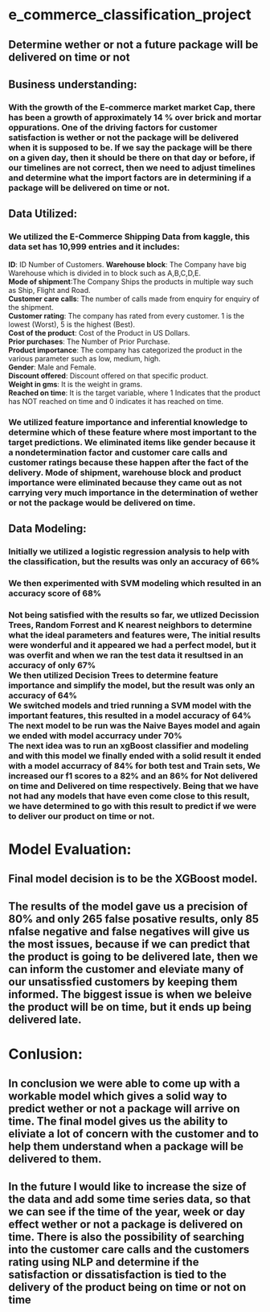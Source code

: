 # e_commerce_classification_project
## Determine wether or not a future package will be delivered on time or not
## Business understanding:
  ### With the growth of the E-commerce market market Cap, there has been a growth of approximately 14 % over brick and mortar oppurations.  One of the driving factors for customer satisfaction is wether or not the package will be delivered when it is supposed to be.  If we say the package will be there on a given day, then it should be there on that day or before, if our timelines are not correct, then we need to adjust timelines and determine what the import factors are in determining if a package will be delivered on time or not.
## Data Utilized:
  ### We utilized the E-Commerce Shipping Data from kaggle, this data set has 10,999 entries and it includes:
  __ID__: ID Number of Customers.
__Warehouse block__: The Company have big Warehouse which is divided in to block such as A,B,C,D,E.<br>
__Mode of shipment__:The Company Ships the products in multiple way such as Ship, Flight and Road.<br>
__Customer care calls__: The number of calls made from enquiry for enquiry of the shipment.<br>
__Customer rating__: The company has rated from every customer. 1 is the lowest (Worst), 5 is the highest (Best).<br>
__Cost of the product__: Cost of the Product in US Dollars.<br>
__Prior purchases__: The Number of Prior Purchase.<br>
__Product importance__: The company has categorized the product in the various parameter such as low, medium, high.<br>
__Gender__: Male and Female.<br>
__Discount offered__: Discount offered on that specific product.<br>
__Weight in gms__: It is the weight in grams.<br>
__Reached on time__: It is the target variable, where 1 Indicates that the product has NOT reached on time and 0 indicates it has reached on time.<br>

### We utilized feature importance and inferential knowledge to determine which of these feature where most important to the target predictions.  We eliminated items like gender because it a nondetermination factor and customer care calls and customer ratings because these happen after the fact of the delivery.  Mode of shipment, warehouse block and product importance were eliminated because they came out as not carrying very much importance in the determination of wether or not the package would be delivered on time.

## Data Modeling:
### Initially we utilized a logistic regression analysis to help with the classification, but the results was only an accuracy of 66%
### We then experimented with SVM modeling which resulted in an accuracy score of 68%
### Not being satisfied with the results so far, we utlized Decission Trees, Random Forrest and K nearest neighbors to determine what the ideal parameters and features were, The initial results were wonderful and it appeared we had a perfect model, but it was overfit and when we ran the test data it resultsed in an accuracy of only 67%<br>We then utilized Decision Trees to determine feature importance and simplify the model, but the result was only an accuracy of 64%<br>We switched models and tried running a SVM model with the important features, this resulted in a model accuracy of 64%<br>The next model to be run was the Naive Bayes model and again we ended with model accurracy under 70%<br>The next idea was to run an xgBoost classifier and modeling and with this model we finally ended with a solid result it ended with a model accurracy of 84% for both test and Train sets, We increased our f1 scores to a 82% and an 86% for Not delivered on time and Delivered on time respectively.  Being that we have not had any models that have even come close to this result, we have determined to go with this result to predict if we were to deliver our product on time or not.
# Model Evaluation:
## Final model decision is to be the XGBoost model.
## The results of the model gave us a precision of 80% and only 265 false posative results, only 85 nfalse negative and false negatives will give us the most issues, because if we can predict that the product is going to be delivered late, then we can inform the customer and eleviate many of our unsatissfied customers by keeping them informed.  The biggest issue is when we beleive the product will be on time, but it ends up being delivered late.
# Conlusion:
## In conclusion we were able to come up with a workable model which gives a solid way to predict wether or not a package will arrive on time.  The final model gives us the ability to eliviate a lot of concern with the customer and to help them understand when a package will be delivered to them.  
## In the future I would like to increase the size of the data and add some time series data, so that we can see if the time of the year, week or day effect wether or not a package is delivered on time.  There is also the possibility of searching into the customer care calls and the customers rating using NLP and determine if the satisfaction or dissatisfaction is tied to the delivery of the product being on time or not on time

